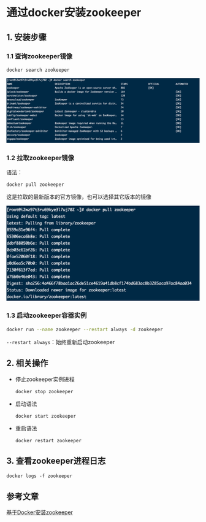 # 通过docker安装zookeeper

## 1. 安装步骤

### 1.1 查询zookeeper镜像

```
docker search zookeeper 
```

![image-20200610224205696](./img/image-20200610224205696.png)

### 1.2 拉取zookeeper镜像

语法：

```
docker pull zookeeper
```


这是拉取的最新版本的官方镜像，也可以选择其它版本的镜像

![image-20200610224334401](./img/image-20200610224334401.png)

### 1.3 启动zookeeper容器实例

```sh
docker run --name zookeeper --restart always -d zookeeper
```

`--restart always`：始终重新启动zookeeper

## 2. 相关操作

- 停止zookeeper实例进程

  ```
  docker stop zookeeper
  ```

- 启动语法

  ```
  docker start zookeeper
  ```

- 重启语法

  ```
  docker restart zookeeper
  ```

## 3. 查看zookeeper进程日志

```
docker logs -f zookeeper
```



## 参考文章

[基于Docker安装zookeeper](https://blog.csdn.net/myNameIssls/article/details/81561975)